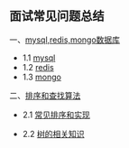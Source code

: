 ## 面试常见问题总结

一、[mysql,redis,mongo数据库](1.1.md)

- 1.1 [mysql](1.1.md)
- 1.2 [redis](1.2.md)
- 1.3 [mongo](1.3.md)

二、[排序和查找算法](2.1.md)

+ 2.1 [常见排序和实现](2.1.md)

+ 2.2 [树的相关知识](2.2.md)

  

